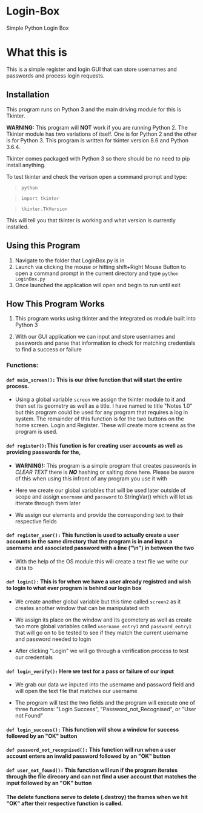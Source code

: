 # Login-Box
Simple Python Login Box

# What this is

This is a simple register and login GUI that can store usernames and passwords and process login requests.

## Installation 
This program runs on Python 3 and the main driving module for this is Tkinter. 

**WARNING:** This program will **NOT** work if you are running Python 2. The Tkinter module has two variations of itself. One is for Python 2 and the other is for Python 3. This program is written for tkinter version 8.6 and Python 3.6.4.

Tkinter comes packaged with Python 3 so there should be no need to pip install anything.

To test tkinter and check the verison open a command prompt and type:

> `python`

> `import tkinter`

> `tkinter.TkVersion`

This will tell you that tkinter is working and what version is currently installed.

## Using this Program

1) Navigate to the folder that LoginBox.py is in
2) Launch via clicking the mouse or hitting shift+Right Mouse Button to open a command prompt in the current directory and type `python LoginBox.py`
3) Once launched the application will open and begin to run until exit

## How This Program Works

1) This program works using tkinter and the integrated os module built into Python 3

2) With our GUI application we can input and store usernames and passwords and parse that information to check for matching credentials to find a success or failure

### Functions:

#### `def main_screen():` This is our drive function that will start the entire process.

* Using a global variable `screen` we assign the tkinter module to it and then set its geometry as well as a title. I have named te title "Notes 1.0" but this program could be used for any program that requires a log in system. The remainder of this function is for the two buttons on the home screen. Login and Register. These will create more screens as the program is used.

#### `def register():`This function is for creating user accounts as well as providing passwords for the,

* **WARNING!:** This program is a simple program that creates passwords in _CLEAR TEXT_ there is **_NO_** hashing or salting done here.   Please be aware of this when using this infront of any program you use it with

* Here we create our global variables that will be used later outside of scope and assign `username` and `password` to StringVar() which will let us itterate through them later


* We assign our elements and provide the corresponding text to their respective fields

#### `def register_user():` This function is used to actually create a user accounts in the same directory that the program is in and input a username and associated password with a line ("\n") in between the two

* With the help of the OS module this will create a text file we write our data to

#### `def login():` This is for when we have a user already registred and wish to login to what ever program is behind our login box


 * We create another global variable but this time called `screen2` as it creates another window that can be manipulated with

 * We assign its place on the window and its geometery as well as create two more global variables called `username_entry1` and 
 `password_entry1` that will go on to be tested to see if they match the current username and password needed to login
 
 * After clicking "Login" we will go through a verification process to test our credentials
 
 #### `def login_verify():` Here we test for a pass or failure of our input
 
 * We grab our data we inputed into the username and password field and will open the text file that matches our username
 
 * The program will test the two fields and the program will execute one of three functions: "Login Success", "Password_not_Recognised", or "User not Found"
 
 
 #### `def login_success():` This function will show a window for success followed by an "OK" button
 
 #### `def password_not_recognised():` This function will run when a user account enters an invalid password followed by an "OK" button
 
 #### `def user_not_found():` This function will run if the program iterates through the file direcory and can not find a user account that matches the input followed by an "OK" button
 
 #### The delete functions serve to delete (.destroy) the frames when we hit "OK" after their respective function is called.



